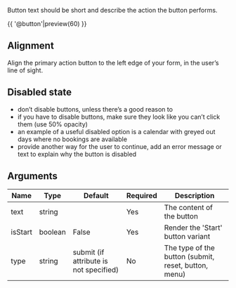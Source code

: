 Button text should be short and describe the action the button performs.

{{ '@button'|preview(60) }}

## Alignment

Align the primary action button to the left edge of your form, in the user’s line of sight.

## Disabled state

- don’t disable buttons, unless there’s a good reason to
- if you have to disable buttons, make sure they look like you can’t click them (use 50% opacity)
- an example of a useful disabled option is a calendar with greyed out days where no bookings are available
- provide another way for the user to continue, add an error message or text to explain why the button is disabled

## Arguments

| Name    | Type    | Default                                | Required | Description                                           
|---      |---      |---                                     |---       |---                                                   
| text    | string  |                                        | Yes      | The content of the button                            
| isStart | boolean | False                                  | Yes      | Render the 'Start' button variant                    
| type    | string  | submit (if attribute is not specified) | No       | The type of the button (submit, reset, button, menu) 
